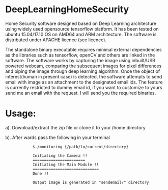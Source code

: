 # DeepLearningHomeSecurity
Home Security software designed based on Deep Learning architecture using widely used opensource tensorflow platform.
It has been tested on ubuntu 15.04/17.10 OS on AMD64 and ARM architecture. The software is distributed under 
APACHE licence (see licence). 

The standalone binary executable requires minimal external dependencies as the libraries such as tensorflow, openCV and others 
are linked in the software. The software works by capturing the image using inbuilt/USB powered webcam, comparing the subsequent 
images for pixel differences and piping the image through deep learning algorithm. Once the object of interest(human in 
present case) is detected, the software attempts to send email with image as an attachment to the designated email ids. The feature
is currently restricted to dummy email id, if you want to customize to yours send me an email with the request. I will send you the
required binaries. 

Usage:
========

  a). Download/extract the zip file or clone it to your /home directory
  
  b). After wards pass the following in your terminal
  
                $./monitoring {/path/to/current/directory}
  
                Initiating the Camera !!
                =======================
                Initiating the Main Module !!
                =============================
                Done !!
                
                Output image is generated in "sendemail/" directory


